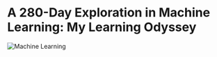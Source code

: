 # A 280-Day Exploration in Machine Learning: My Learning Odyssey
![Machine Learning](https://github.com/Sahash-Rai/280_Days_Of_Machine_Learning/blob/main/Assets/Machine_Learning_image.png)

